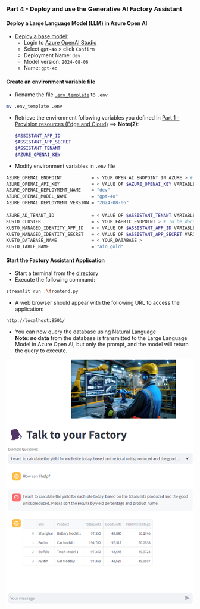 ### Part 4 - Deploy and use the Generative AI Factory Assistant

#### Deploy a Large Language Model (LLM) in Azure Open AI
   - [Deploy a base model](https://learn.microsoft.com/en-us/azure/ai-services/openai/how-to/create-resource?pivots=web-portal#deploy-a-model):
      - Login to [Azure OpenAI Studio](https://oai.azure.com/)
      - Select `gpt-4o` > click `Confirm`
      - Deployment Name: `dev`
      - Model version: `2024-08-06`
      - Name: `gpt-4o`

#### Create an environment variable file
- Rename the file [`.env_template`](./artifacts/factory-assistant/.env_template) to `.env`
```bash
mv .env_template .env
```
- Retrieve the environment following variables you defined in [Part 1 - Provision resources (Edge and Cloud)](./INSTALL-1.md) ==> **Note(2)**:
    ```bash
    $ASSISTANT_APP_ID
    $ASSISTANT_APP_SECRET
    $ASSISTANT_TENANT
    $AZURE_OPENAI_KEY
    ```
- Modify environment variables in `.env` file
```bash
AZURE_OPENAI_ENDPOINT           = < YOUR OPEN AI ENDPOINT IN AZURE > # To be documented
AZURE_OPENAI_API_KEY            = < VALUE OF $AZURE_OPENAI_KEY VARIABLE >
AZURE_OPENAI_DEPLOYMENT_NAME    = "dev"
AZURE_OPENAI_MODEL_NAME         = "gpt-4o"
AZURE_OPENAI_DEPLOYMENT_VERSION = "2024-08-06"

AZURE_AD_TENANT_ID              = < VALUE OF $ASSISTANT_TENANT VARIABLE >
KUSTO_CLUSTER                   = < YOUR FABRIC ENDPOINT > # To be documented
KUSTO_MANAGED_IDENTITY_APP_ID   = < VALUE OF $ASSISTANT_APP_ID VARIABLE >
KUSTO_MANAGED_IDENTITY_SECRET   = < VALUE OF $ASSISTANT_APP_SECRET VARIABLE >
KUSTO_DATABASE_NAME             = < YOUR_DATABASE >
KUSTO_TABLE_NAME                = "aio_gold"
```

#### Start the Factory Assistant Application
- Start a terminal from the [directory](./artifacts/factory-assistant/)
- Execute the following command:
```bash
streamlit run .\frontend.py
```
- A web browser should appear with the following URL to access the application:
```
http://localhost:8501/
```
- You can now query the database using Natural Language  
**Note**: **no data** from the database is transmitted to the Large Language Model in Azure Open AI, but only the prompt, and the model will return the query to execute.  

![Factory Assistant User Interface](./artifacts/media/factory-assistant-ui.png "Factory Assistant User Interface")